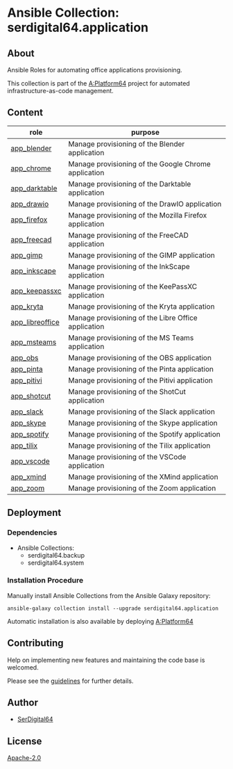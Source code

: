 # Ansible Collection: serdigital64.application

## About

Ansible Roles for automating office applications provisioning.

This collection is part of the [A:Platform64](https://github.com/aplatform64/aplatform64) project for automated infrastructure-as-code management.

## Content

| role                                                                                  | purpose                                                |
| ------------------------------------------------------------------------------------- | ------------------------------------------------------ |
| [app_blender](https://aplatform64.readthedocs.io/en/latest/roles/app_blender)         | Manage provisioning of the Blender application         |
| [app_chrome](https://aplatform64.readthedocs.io/en/latest/roles/app_chrome)           | Manage provisioning of the Google Chrome application   |
| [app_darktable](https://aplatform64.readthedocs.io/en/latest/roles/app_darktable)     | Manage provisioning of the Darktable application       |
| [app_drawio](https://aplatform64.readthedocs.io/en/latest/roles/app_drawio)           | Manage provisioning of the DrawIO application          |
| [app_firefox](https://aplatform64.readthedocs.io/en/latest/roles/app_firefox)         | Manage provisioning of the Mozilla Firefox application |
| [app_freecad](https://aplatform64.readthedocs.io/en/latest/roles/app_freecad)         | Manage provisioning of the FreeCAD application         |
| [app_gimp](https://aplatform64.readthedocs.io/en/latest/roles/app_gimp)               | Manage provisioning of the GIMP application            |
| [app_inkscape](https://aplatform64.readthedocs.io/en/latest/roles/app_inkscape)       | Manage provisioning of the InkScape application        |
| [app_keepassxc](https://aplatform64.readthedocs.io/en/latest/roles/app_keepassxc)     | Manage provisioning of the KeePassXC application       |
| [app_kryta](https://aplatform64.readthedocs.io/en/latest/roles/app_kryta)             | Manage provisioning of the Kryta application           |
| [app_libreoffice](https://aplatform64.readthedocs.io/en/latest/roles/app_libreoffice) | Manage provisioning of the Libre Office application    |
| [app_msteams](https://aplatform64.readthedocs.io/en/latest/roles/app_msteams)         | Manage provisioning of the MS Teams application        |
| [app_obs](https://aplatform64.readthedocs.io/en/latest/roles/app_obs)                 | Manage provisioning of the OBS application             |
| [app_pinta](https://aplatform64.readthedocs.io/en/latest/roles/app_pinta)             | Manage provisioning of the Pinta application           |
| [app_pitivi](https://aplatform64.readthedocs.io/en/latest/roles/app_pitivi)           | Manage provisioning of the Pitivi application          |
| [app_shotcut](https://aplatform64.readthedocs.io/en/latest/roles/app_shotcut)         | Manage provisioning of the ShotCut application         |
| [app_slack](https://aplatform64.readthedocs.io/en/latest/roles/app_slack)             | Manage provisioning of the Slack application           |
| [app_skype](https://aplatform64.readthedocs.io/en/latest/roles/app_skype)             | Manage provisioning of the Skype application           |
| [app_spotify](https://aplatform64.readthedocs.io/en/latest/roles/app_spotify)         | Manage provisioning of the Spotify application         |
| [app_tilix](https://aplatform64.readthedocs.io/en/latest/roles/app_tilix)             | Manage provisioning of the Tilix application           |
| [app_vscode](https://aplatform64.readthedocs.io/en/latest/roles/app_vscode)           | Manage provisioning of the VSCode application          |
| [app_xmind](https://aplatform64.readthedocs.io/en/latest/roles/app_xmind)             | Manage provisioning of the XMind application           |
| [app_zoom](https://aplatform64.readthedocs.io/en/latest/roles/app_zoom)               | Manage provisioning of the Zoom application            |

## Deployment

### Dependencies

- Ansible Collections:
  - serdigital64.backup
  - serdigital64.system

### Installation Procedure

Manually install Ansible Collections from the Ansible Galaxy repository:

```shell
ansible-galaxy collection install --upgrade serdigital64.application
```

Automatic installation is also available by deploying [A:Platform64](https://aplatform64.readthedocs.io/en/latest/#deployment)

## Contributing

Help on implementing new features and maintaining the code base is welcomed.

Please see the [guidelines](https://aplatform64.readthedocs.io/en/latest/CONTRIBUTING.md) for further details.

## Author

- [SerDigital64](https://serdigital64.github.io/)

## License

[Apache-2.0](https://www.apache.org/licenses/LICENSE-2.0.txt)
